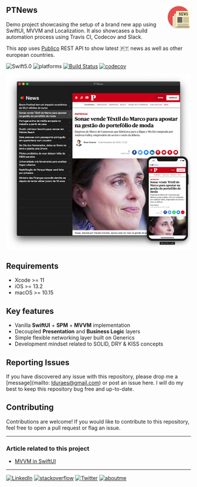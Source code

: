 <h2>PTNews
  <img src="https://github.com/lduraes/images/blob/master/pt-news-readme.png?raw=true"
       align="right" width="64" height="64" />
</h2>


Demo project showcasing the setup of a brand new app using SwiftUI, MVVM and Localization. It also showcases a build automation process using Travis CI, Codecov and Slack.

This app uses [Publico]("https://www.publico.pt/") REST API to show latest 🇵🇹 news 
as well as other european countries.

![Swift5.0](https://img.shields.io/badge/swift-5.0-orange.svg)
![platforms](https://img.shields.io/badge/platforms-iPhone%20%7C%20iPad%20%7C%20macOS-lightgrey) [![Build Status](https://travis-ci.com/lduraes/pt-news.svg?branch=master)](https://travis-ci.org/lduraes/pt-news) 
[![codecov](https://codecov.io/gh/lduraes/pt-news/branch/master/graph/badge.svg)](https://codecov.io/gh/lduraes/pt-news)
<!--
![iOS](https://img.shields.io/badge/os-iOS-lightgrey.svg?style=flat)
![macOS](https://img.shields.io/badge/os-macOS-lightgrey.svg?style=flat)
-->

<p align="center">
  <img src="https://github.com/lduraes/images/blob/master/pt-news-macos-ios.png?raw=true" alt="Diagram"/>
</p>

## Requirements

* Xcode >= 11
* iOS >= 13.2 
* macOS >= 10.15

<!--
## Architecture overview

<p align="center">
  <img src="https://i.stack.imgur.com/0VBaq.png?raw=true" alt="Diagram"/>
</p>
-->

## Key features
* Vanilla **SwiftUI** + **SPM** + **MVVM** implementation
* Decoupled **Presentation** and **Business Logic** layers
* Simple flexible networking layer built on Generics
* Development mindset related to SOLID, DRY & KISS concepts
<!-- * Added unit testing coverage -->


## Reporting Issues

If you have discovered any issue with this repository, please drop me a [message](mailto: lduraes@gmail.com) or post an issue here. I will do my best to keep this repository bug free and up-to-date.

## Contributing

Contributions are welcome! If you would like to contribute to this repository, feel free to open a pull request or flag an issue. 

--- 

### Article related to this project

* [MVVM in SwiftUI](https://medium.com/flawless-app-stories/mvvm-in-swiftui-8a2e9cc2964a)
<!-- * [Swift Package Manager Guide – the time to shine is now!] (https://tsh.io/blog/swift-package-manager-for-ios-new-features/) -->
 
---

[![LinkedIn](https://img.shields.io/badge/linkedin-lduraes-blue)](https://www.linkedin.com/in/lduraes/) [![stackoverflow](https://img.shields.io/badge/stackoverflow-lduraes-orange)](http://www.careers.stackoverflow.com/lduraes) [![Twitter](https://img.shields.io/badge/twitter-ilduraes-blue)](https://twitter.com/ilduraes) [![aboutme](https://img.shields.io/badge/aboutme-lduraes-orange)](http:/duraes.me/profile.html) <!--[![lduraes](https://img.shields.io/badge/%F0%9F%8D%BA-lduraes-brightgreen)](lduraes@gmail.com)-->
